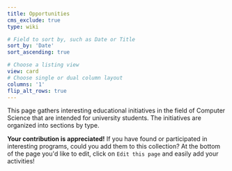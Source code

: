 ```yaml
---
title: Opportunities
cms_exclude: true
type: wiki

# Field to sort by, such as Date or Title
sort_by: 'Date'
sort_ascending: true

# Choose a listing view
view: card
# Choose single or dual column layout
columns: '1'
flip_alt_rows: true
---
```


This page gathers interesting educational initiatives in the field of Computer Science that are intended for university students. The initiatives are organized into sections by type.

**Your contribution is appreciated!**
If you have found or participated in interesting programs, could you add them to this collection? At the bottom of the page you'd like to edit, click on `Edit this page` and easily add your activities!

#
